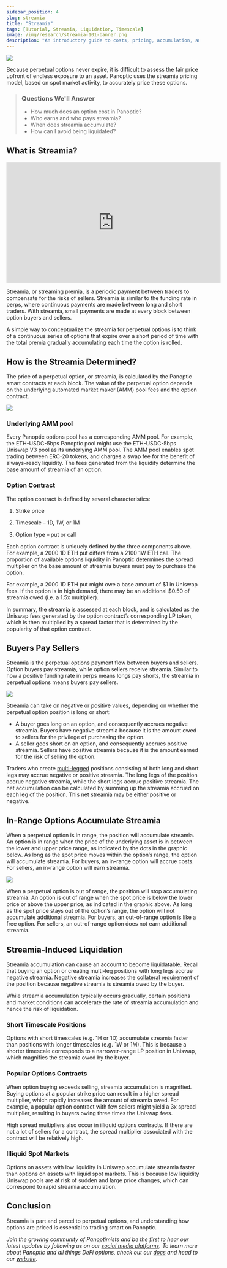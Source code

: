 ```yaml
---
sidebar_position: 4
slug: streamia
title: "Streamia"
tags: [Tutorial, Streamia, Liquidation, Timescale]
image: /img/research/streamia-101-banner.png
description: "An introductory guide to costs, pricing, accumulation, and safeguarding against liquidation in Panoptic."
---
```


![](./streamia/streamia-101-banner.png)

Because perpetual options never expire, it is difficult to assess the fair price upfront of endless exposure to an asset. Panoptic uses the streamia pricing model, based on spot market activity, to accurately price these options.


>### Questions We'll Answer
>
>-   How much does an option cost in Panoptic?
>-   Who earns and who pays streamia?
>-   When does streamia accumulate?
>-   How can I avoid being liquidated?
    

## What is Streamia?

<iframe width="560" height="315" src="https://www.youtube.com/embed/Gfl-_yPGZyU?si=-8ERRxZfmXX3xHF1" title="YouTube video player" frameborder="0" allow="accelerometer; autoplay; clipboard-write; encrypted-media; gyroscope; picture-in-picture; web-share" allowfullscreen></iframe>

  

Streamia, or streaming premia, is a periodic payment between traders to compensate for the risks of sellers. Streamia is similar to the funding rate in perps, where continuous payments are made between long and short traders. With streamia, small payments are made at every block between option buyers and sellers.

  

A simple way to conceptualize the streamia for perpetual options is to think of a continuous series of options that expire over a short period of time with the total premia gradually accumulating each time the option is rolled.

  

## How is the Streamia Determined?

The price of a perpetual option, or streamia, is calculated by the Panoptic smart contracts at each block. The value of the perpetual option depends on the underlying automated market maker (AMM) pool fees and the option contract.

![](./streamia/Breakdown.png)
  

### Underlying AMM pool

Every Panoptic options pool has a corresponding AMM pool. For example, the ETH-USDC-5bps Panoptic pool might use the ETH-USDC-5bps Uniswap V3 pool as its underlying AMM pool. The AMM pool enables spot trading between ERC-20 tokens, and charges a swap fee for the benefit of always-ready liquidity. The fees generated from the liquidity determine the base amount of streamia of an option.

### Option Contract

The option contract is defined by several characteristics:

1.  Strike price
    
2.  Timescale – 1D, 1W, or 1M
    
3.  Option type – put or call
    

  

Each option contract is uniquely defined by the three components above. For example, a 2000 1D ETH put differs from a 2100 1W ETH call. The proportion of available options liquidity in Panoptic determines the spread multiplier on the base amount of streamia buyers must pay to purchase the option.

  

For example, a 2000 1D ETH put might owe a base amount of $1 in Uniswap fees. If the option is in high demand, there may be an additional $0.50 of streamia owed (i.e. a 1.5x multiplier).

  

In summary, the streamia is assessed at each block, and is calculated as the Uniswap fees generated by the option contract’s corresponding LP token, which is then multiplied by a spread factor that is determined by the popularity of that option contract.

  

## Buyers Pay Sellers

Streamia is the perpetual options payment flow between buyers and sellers. Option buyers pay streamia, while option sellers receive streamia. Similar to how a positive funding rate in perps means longs pay shorts, the streamia in perpetual options means buyers pay sellers.

![](./streamia/Streamia-flow.png)  

Streamia can take on negative or positive values, depending on whether the perpetual option position is long or short:

- A buyer goes long on an option, and consequently accrues negative streamia. Buyers have negative streamia because it is the amount owed to sellers for the privilege of purchasing the option.
- A seller goes short on an option, and consequently accrues positive streamia. Sellers have positive streamia because it is the amount earned for the risk of selling the option.

  

Traders who create [multi-legged](/docs/product/option-legs) positions consisting of both long and short legs may accrue negative or positive streamia. The long legs of the position accrue negative streamia, while the short legs accrue positive streamia. The net accumulation can be calculated by summing up the streamia accrued on each leg of the position. This net streamia may be either positive or negative.

  

## In-Range Options Accumulate Streamia

When a perpetual option is in range, the position will accumulate streamia. An option is in range when the price of the underlying asset is in between the lower and upper price range, as indicated by the dots in the graphic below. As long as the spot price moves within the option’s range, the option will accumulate streamia. For buyers, an in-range option will accrue costs. For sellers, an in-range option will earn streamia.

  

![](./streamia/1.png)

  

When a perpetual option is out of range, the position will stop accumulating streamia. An option is out of range when the spot price is below the lower price or above the upper price, as indicated in the graphic above. As long as the spot price stays out of the option’s range, the option will not accumulate additional streamia. For buyers, an out-of-range option is like a free option. For sellers, an out-of-range option does not earn additional streamia.

## Streamia-Induced Liquidation

Streamia accumulation can cause an account to become liquidatable. Recall that buying an option or creating multi-leg positions with long legs accrue negative streamia. Negative streamia increases the [collateral requirement](/docs/product/collateral-and-buying-power) of the position because negative streamia is streamia owed by the buyer.

  

While streamia accumulation typically occurs gradually, certain positions and market conditions can accelerate the rate of streamia accumulation and hence the risk of liquidation.

  

### Short Timescale Positions

Options with short timescales (e.g. 1H or 1D) accumulate streamia faster than positions with longer timescales (e.g. 1W or 1M). This is because a shorter timescale corresponds to a narrower-range LP position in Uniswap, which magnifies the streamia owed by the buyer.

  

### Popular Options Contracts

When option buying exceeds selling, streamia accumulation is magnified. Buying options at a popular strike price can result in a higher spread multiplier, which rapidly increases the amount of streamia owed. For example, a popular option contract with few sellers might yield a 3x spread multiplier, resulting in buyers owing three times the Uniswap fees.

  

High spread multipliers also occur in illiquid options contracts. If there are not a lot of sellers for a contract, the spread multiplier associated with the contract will be relatively high.

### Illiquid Spot Markets

Options on assets with low liquidity in Uniswap accumulate streamia faster than options on assets with liquid spot markets. This is because low liquidity Uniswap pools are at risk of sudden and large price changes, which can correspond to rapid streamia accumulation.

  

## Conclusion

Streamia is part and parcel to perpetual options, and understanding how options are priced is essential to trading smart on Panoptic.

*Join the growing community of Panoptimists and be the first to hear our latest updates by following us on our [social media platforms](https://links.panoptic.xyz/all). To learn more about Panoptic and all things DeFi options, check out our [docs](https://panoptic.xyz/docs/intro) and head to our [website](https://panoptic.xyz/).*
